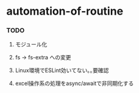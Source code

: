 # automation-of-routine

### TODO

1. モジュール化

1. fs -> fs-extra への変更

1. Linux環境でESLint効いてない｡｡要確認

1. excel操作系の処理をasync/awaitで非同期化する
